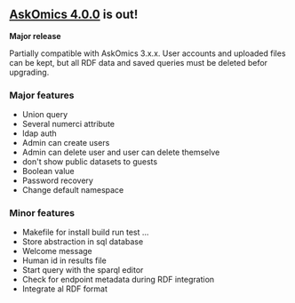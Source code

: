 <!--
.. title: AskOmics 4.0.0
.. slug: askomics-400
.. date: 2020-09-14 16:34:29 UTC+02:00
.. tags: new release
.. category: 
.. link: 
.. description: 
.. type: text
-->

## [AskOmics 4.0.0](https://github.com/askomics/flaskomics/releases/tag/4.0.0) is out!

**Major release**

Partially compatible with AskOmics 3.x.x. User accounts and uploaded files can be kept, but all RDF data and saved queries must be deleted befor upgrading.

### Major features

- Union query
- Several numerci attribute
- ldap auth
- Admin can create users
- Admin can delete user and user can delete themselve
- don't show public datasets to guests
- Boolean value
- Password recovery
- Change default namespace

### Minor features

- Makefile for install build run test ...
- Store abstraction in sql database
- Welcome message
- Human id in results file
- Start query with the sparql editor
- Check for endpoint metadata during RDF integration
- Integrate al RDF format

